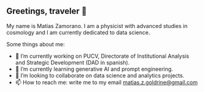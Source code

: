 ## Greetings, traveler 👋

My name is Matías Zamorano. I am a physicist with advanced studies in cosmology and I am currently dedicated to data science.

Some things about me:

- 🔭 I’m currently working on PUCV, Directorate of Institutional Analysis and Strategic Development (DAD in spanish).
- 🌱 I’m currently learning generative AI and prompt engineering.
- 👯 I’m looking to collaborate on data science and analytics projects.
- 📫 How to reach me: write me to my email matias.z.goldrine@gmail.com
